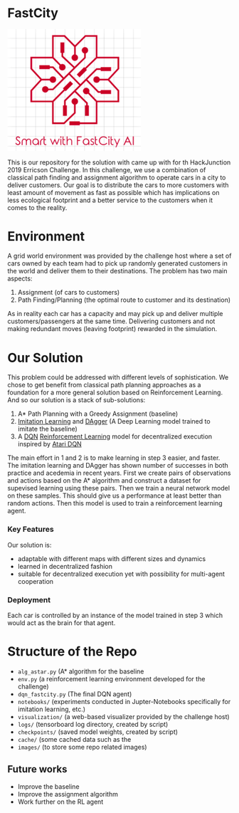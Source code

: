 # FastCity
<img src="/images/logo.png" width=300/>

This is our repository for the solution with came up with for th HackJunction 2019 Erricson Challenge. In this challenge, we use a combination of classical path finding and assignment algorithm to operate cars in a city to deliver customers. Our goal is to distribute the cars to more customers with least amount of movement as fast as possible which has implications on less ecological footprint and a better service to the customers when it comes to the reality.

# Environment
A grid world environment was provided by the challenge host where a set of cars owned by each team had to pick up randomly generated customers in the world and deliver them to their destinations. The problem has two main aspects:

1. Assignment (of cars to customers)
2. Path Finding/Planning (the optimal route to customer and its destination)

As in reality each car has a capacity and may pick up and deliver multiple customers/passengers at the same time. Delivering customers and not making redundant moves (leaving footprint) rewarded in the simulation.

# Our Solution
This problem could be addressed with different levels of sophistication. We chose to get benefit from classical path planning approaches as a foundation for a more general solution based on Reinforcement Learning. And so our solution is a stack of sub-solutions:

1. A* Path Planning with a Greedy Assignment (baseline)
2. [Imitation Learning](http://ciml.info/dl/v0_99/ciml-v0_99-ch18.pdf) and [DAgger](https://www.cs.cmu.edu/~sross1/publications/Ross-AIStats11-NoRegret.pdf) (A Deep Learning model trained to imitate the baseline)
3. A [DQN](https://en.wikipedia.org/wiki/Q-learning#Variants) [Reinforcement Learning](https://en.wikipedia.org/wiki/Reinforcement_learning) model for decentralized execution inspired by [Atari DQN](https://github.com/keras-rl/keras-rl/blob/master/examples/dqn_atari.py)

The main effort in 1 and 2 is to make learning in step 3 easier, and faster. The imitation learning and DAgger has shown number of successes in both practice and acedemia in recent years. First we create pairs of observations and actions based on the A* algorithm and construct a dataset for supevised learning using these pairs. Then we train a neural network model on these samples. This should give us a performance at least better than random actions. Then this model is used to train a reinforcement learning agent.

### Key Features

Our solution is:
- adaptable with different maps with different sizes and dynamics
- learned in decentralized fashion 
- suitable for decentralized execution yet with possibility for multi-agent cooperation

### Deployment
Each car is controlled by an instance of the model trained in step 3 which would act as the brain for that agent.


# Structure of the Repo

- `alg_astar.py` (A* algorithm for the baseline
- `env.py` (a reinforcement learning environment developed for the challenge)
- `dqn_fastcity.py` (The final DQN agent)
- `notebooks/` (experiments conducted in Jupter-Notebooks specifically for imitation learning, etc.)
- `visualization/` (a web-based visualizer provided by the challenge host)
- `logs/` (tensorboard log directory, created by script)
- `checkpoints/` (saved model weights, created by script)
- `cache/` (some cached data such as the 
- `images/` (to store some repo related images)


## Future works

- Improve the baseline
- Improve the assignment algorithm
- Work further on the RL agent
